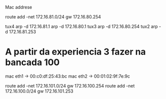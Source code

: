 Mac addrese 

route add -net 172.16.81.0/24 gw 172.16.80.254

tux4
arp -d 172.16.81.1
arp -d 172.16.80.1
tux3
arp -d 172.16.80.254
tux2
arp -d 172.16.81.253


# A partir da experiencia 3 fazer na bancada 100

mac eth1 -> 00:c0:df:25:43:bc
mac eth2 -> 00:01:02:9f:7e:9c

route add -net 172.16.101.0/24 gw 172.16.100.254
route add -net 172.16.100.0/24 gw 172.16.101.253



